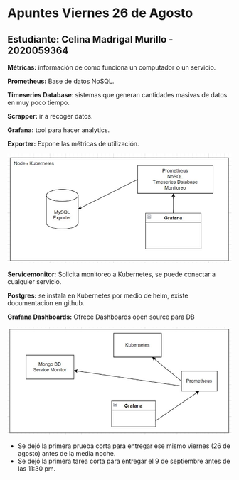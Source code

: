 # Apuntes Viernes 26 de Agosto

## Estudiante: Celina Madrigal Murillo - 2020059364

**Métricas:** información de como funciona un computador o un servicio.

**Prometheus:** Base de datos NoSQL.

**Timeseries Database**: sistemas que generan cantidades masivas de datos en muy poco tiempo.

**Scrapper:** ir a recoger datos.

**Grafana:** tool para hacer analytics.

**Exporter:** Expone las métricas de utilización.

![dibujo1](dibujo1.jpg)

**Servicemonitor:** Solicita monitoreo a Kubernetes, se puede conectar a cualquier servicio.

**Postgres:** se instala en Kubernetes por medio de helm, existe documentacion en github.

**Grafana Dashboards:** Ofrece Dashboards open source para DB

![dibujo2](dibujo2.jpg)

- Se dejó la primera prueba corta para entregar ese mismo viernes (26 de agosto) antes de la media noche.
- Se dejó la primera tarea corta para entregar el 9 de septiembre antes de las 11:30 pm.